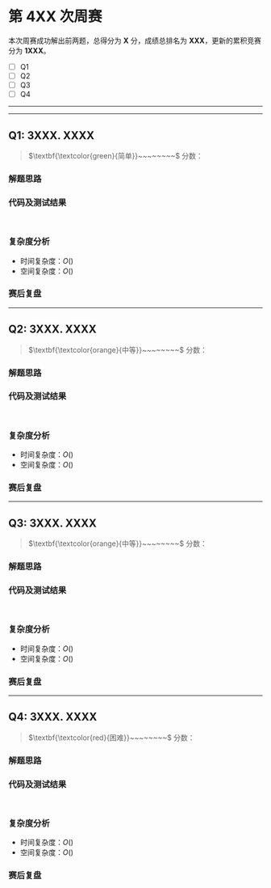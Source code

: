 # 第 4XX 次周赛

本次周赛成功解出前两题，总得分为 **X** 分，成绩总排名为 **XXX**，更新的累积竞赛分为 **1XXX**。

* [ ] Q1
* [ ] Q2
* [ ] Q3
* [ ] Q4

---

---

## Q1: 3XXX. XXXX

> $\textbf{\textcolor{green}{简单}}~~~~~~~~$ 分数：



### 解题思路



### 代码及测试结果

``` python

```

``` python

```



### 复杂度分析

* 时间复杂度：$O()$
* 空间复杂度：$O()$

### 赛后复盘



---

## Q2: 3XXX. XXXX

> $\textbf{\textcolor{orange}{中等}}~~~~~~~~$ 分数：



### 解题思路



### 代码及测试结果

``` python

```

``` python

```



### 复杂度分析

* 时间复杂度：$O()$
* 空间复杂度：$O()$

### 赛后复盘



---

## Q3: 3XXX. XXXX

> $\textbf{\textcolor{orange}{中等}}~~~~~~~~$ 分数：



### 解题思路



### 代码及测试结果

``` python

```

``` python

```



### 复杂度分析

* 时间复杂度：$O()$
* 空间复杂度：$O()$

### 赛后复盘



---

## Q4: 3XXX. XXXX

> $\textbf{\textcolor{red}{困难}}~~~~~~~~$ 分数：



### 解题思路



### 代码及测试结果

``` python

```

``` python

```



### 复杂度分析

* 时间复杂度：$O()$
* 空间复杂度：$O()$

### 赛后复盘

